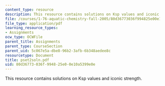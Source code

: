 ```yaml
---
content_type: resource
description: This resource contains solutions on Ksp values and iconic strength.
file: /courses/1-76-aquatic-chemistry-fall-2005/80d36773036f994825e00e10a5399e0e_pset2soln.pdf
file_type: application/pdf
learning_resource_types:
- Assignments
ocw_type: OCWFile
parent_title: Assignments
parent_type: CourseSection
parent_uid: 5c067e5a-dbe8-96b2-3afb-6b348aedee8c
resourcetype: Document
title: pset2soln.pdf
uid: 80d36773-036f-9948-25e0-0e10a5399e0e
---
```

This resource contains solutions on Ksp values and iconic strength.

